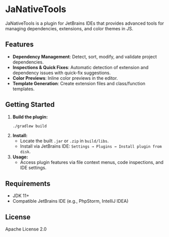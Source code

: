 # JaNativeTools

JaNativeTools is a plugin for JetBrains IDEs that provides advanced tools for managing dependencies, extensions, and color themes in JS.

## Features

- **Dependency Management**: Detect, sort, modify, and validate project dependencies.
- **Inspections & Quick Fixes**: Automatic detection of extension and dependency issues with quick-fix suggestions.
- **Color Previews**: Inline color previews in the editor.
- **Template Generation**: Create extension files and class/function templates.

## Getting Started

1. **Build the plugin:**
   ```sh
   ./gradlew build
   ```
2. **Install:**
    - Locate the built `.jar` or `.zip` in `build/libs`.
    - Install via JetBrains IDE: `Settings → Plugins → Install plugin from disk`.
3. **Usage:**
    - Access plugin features via file context menus, code inspections, and IDE settings.

## Requirements

- JDK 11+
- Compatible JetBrains IDE (e.g., PhpStorm, IntelliJ IDEA)

## License

Apache License 2.0